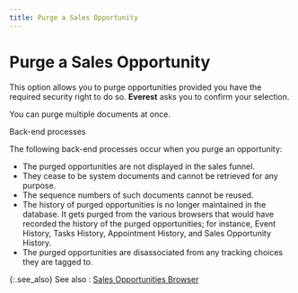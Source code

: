 ```yaml
---
title: Purge a Sales Opportunity
---
```


# Purge a Sales Opportunity


This option allows you to purge opportunities provided you have the  required security right to do so. **Everest**  asks you to confirm your selection.


You can purge multiple documents at once.


Back-end processes


The following back-end processes occur when you purge an opportunity:

- The purged opportunities  are not displayed in the sales funnel.
- They cease to be  system documents and cannot be retrieved for any purpose.
- The sequence numbers  of such documents cannot be reused.
- The history of  purged opportunities is no longer maintained in the database. It gets  purged from the various browsers that would have recorded the history  of the purged opportunities; for instance, Event History, Tasks History,  Appointment History, and Sales Opportunity History.
- The purged opportunities  are disassociated from any tracking choices they are tagged to.



{:.see_also}
See also
: [Sales  Opportunities Browser]({{site.sp_baseurl}}/opportunity-management/sales-opportunities-browser/sales_opportunities_browser.html)
